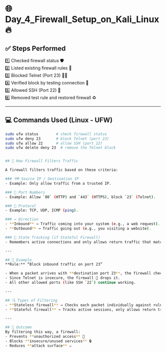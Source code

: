 # 🌐 Day_4_Firewall_Setup_on_Kali_Linux 🔥

## ✅ Steps Performed
1️⃣ Checked firewall status 🛡️  
2️⃣ Listed existing firewall rules 📜  
3️⃣ Blocked Telnet (Port 23) 🚫🔌  
4️⃣ Verified block by testing connection 🧪  
5️⃣ Allowed SSH (Port 22) 🔑  
6️⃣ Removed test rule and restored firewall ♻️  

---

## 💻 Commands Used (Linux - UFW)
```bash
sudo ufw status        # check firewall status
sudo ufw deny 23       # block Telnet (port 23)
sudo ufw allow 22      # allow SSH (port 22)
sudo ufw delete deny 23  # remove the Telnet block


## 🔎 How Firewall Filters Traffic  

A firewall filters traffic based on these criteria:  

### 🗺️ Source IP / Destination IP  
- Example: Only allow traffic from a trusted IP.  

### 🔌 Port Numbers  
- Example: Allow `80` (HTTP) and `443` (HTTPS), block `23` (Telnet).  

### 📡 Protocol  
- Example: TCP, UDP, ICMP (ping).  

### ↔️ Direction  
- **Inbound** → Traffic coming into your system (e.g., a web request).  
- **Outbound** → Traffic going out (e.g., you visiting a website).  

### 🔄 State Tracking (if Stateful Firewall)  
- Remembers active connections and only allows return traffic that matches.  

---

## 🧠 Example  
**Rule:** “Block inbound traffic on port 23”  

- When a packet arrives with **destination port 23**, the firewall checks the rule.  
- Since Telnet is insecure, the firewall 🚫 drops it.  
- All other allowed ports (like SSH `22`) continue working.  

---

## 🔍 Types of Filtering  
- **Stateless firewall** → Checks each packet individually against rules.  
- **Stateful firewall** → Tracks active sessions, only allows return traffic that matches.  

---

## 🎯 Outcome  
By filtering this way, a firewall:  
- Prevents **unauthorized access** 🚫  
- Blocks **insecure/unused services** 🔒  
- Reduces **attack surface** ⚔️  
